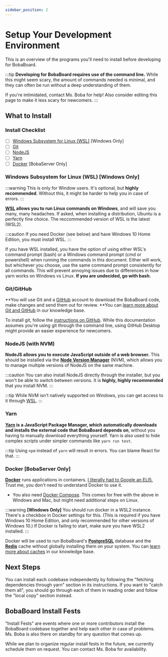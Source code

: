 ```yaml
---
sidebar_position: 2
---
```


# Setup Your Development Environment

This is an overview of the programs you'll need to install before developing for BobaBoard.

:::tip
**Developing for BobaBoard requires use of the command line.** While this might seem scary, the amount of commands needed is minimal, and they can often be run without a deep understanding of them.

If you're intimidated, contact Ms. Boba for help! Also consider editing this page to make it less scary for newcomers.
:::

## What to Install

### Install Checklist

- [ ] [Windows Subsystem for Linux (WSL)](#windows-subsystem-for-linux-wsl-windows-only) [Windows Only]
- [ ] [Git](#git)
- [ ] [NodeJS](#nodejs-with-nvm)
- [ ] [Yarn](#yarn)
- [ ] [Docker](#docker-bobaserver-only) [BobaServer Only]

### Windows Subsystem for Linux (WSL) [Windows Only]

:::warning
This is only for Window users. It's optional, but **highly recommended**. Without this, it might be harder to help you in case of errors.
:::

**[WSL](https://docs.microsoft.com/en-us/windows/wsl/install) allows you to run Linux commands on Windows**, and will save you many, many headaches. If asked, when installing a distribution, Ubuntu is a perfectly fine choice. The reccommended version of WSL is the latest (WSL2).

:::caution
If you need Docker (see below) and have Windows 10 Home Edition, you must install WSL.
:::

If you have WSL installed, you have the option of using either WSL's command prompt (bash) or a Windows command prompt (cmd or powershell) when running the commands in this document. Either will work, but whichever you choose, use the same command prompt consistently for all commands. This will prevent annoying issues due to differences in how yarn works on Windows vs Linux. **If you are undecided, go with bash.**

### Git/GitHub

**You will use Git and a [GitHub](https://github.com/) account to download the BobaBoard code, make changes and send them out for review. **You can [learn more about Git and GitHub](/docs/volunteering/github/understanding-github) in our knowledge base.

To install git, follow the [instructions on GitHub](https://github.com/git-guides/install-git). While this documentation assumes you're using git through the command line, using GitHub Desktop might provide an easier experience for newcomers.

### NodeJS (with NVM)

**NodeJS allows you to execute JavaScript outside of a web browser.** This should be installed via the [**Node Version Manager**](https://github.com/nvm-sh/nvm) (NVM), which allows you to manage multiple versions of NodeJS on the same machine.

:::caution
You can also install NodeJS directly through the installer, but you won't be able to switch between versions. It is **highly, highly recommended** that you install NVM.
:::

:::tip
While NVM isn't natively supported on Windows, you can get access to it through [WSL](#windows-subsystem-for-linux-wsl-windows-only).
:::

### Yarn

**[Yarn](https://classic.yarnpkg.com/en/) is a JavaScript Package Manager, which automatically downloads and installs the external code that BobaBoard depends on**, without you having to manually download everything yourself. Yarn is also used to hide complex scripts under simpler commands like `yarn run test`.

:::tip
Using `npm` instead of `yarn` will result in errors. You can blame React for that.
:::

### Docker [BobaServer Only]

[**Docker**](https://www.docker.com/products/docker-desktop) runs applications in containers. [I literally had to Google an ELI5.](https://www.reddit.com/r/docker/comments/9xwlg6/can_anyone_eli5_what_docker_is_and_its_practical/) Trust me, you don't need to understand Docker to use it.

- You also need [Docker Compose](https://docs.docker.com/compose/install/). This comes for free with the above in Windows and Mac, but might need additional steps on Linux.

:::warning
**[Windows Only]** You should run docker in a WSL2 instance. There's a checkbox in Docker settings for this. (This is required if you have Windows 10 Home Edition, and only recommended for other versions of Windows 10.) If Docker is failing to start, make sure you have WSL2 installed.
:::

Docker will be used to run BobaBoard's [**PostgreSQL**](https://www.postgresql.org/) database and the [**Redis**](https://redis.io/topics/quickstart) cache without globally installing them on your system. You can [learn more about caches](.../../../knowledge-base/caching) in our knowledge base.

## Next Steps

You can install each codebase independently by following the "fetching dependencies through yarn" section in its instructions. If you want to "catch them all", you should go through each of them in reading order and follow the "local copy" section instead.

## BobaBoard Install Fests

"Install Fests" are events where one or more contributors install the BobaBoard codebase together and help each other in case of problems. Ms. Boba is also there on standby for any question that comes up.

While we plan to organize regular install fests in the future, we currently schedule them on request. You can contact Ms. Boba for availability.
